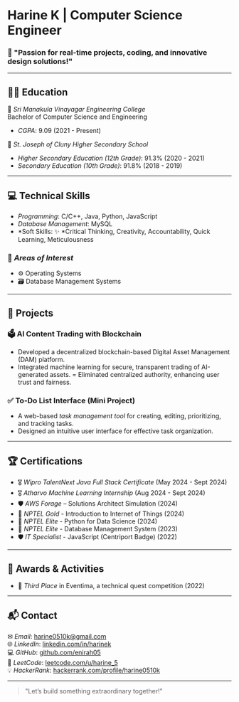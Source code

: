 #  Harine K  | Computer Science Engineer

### 🎯 "Passion for real-time projects, coding, and innovative design solutions!"  

---

## 🧑‍🎓 Education  
📍 *Sri Manakula Vinayagar Engineering College*  
Bachelor of Computer Science and Engineering  
- *CGPA*: 9.09 (2021 - Present)

📍 *St. Joseph of Cluny Higher Secondary School*  
- *Higher Secondary Education (12th Grade)*: 91.3% (2020 - 2021)  
- *Secondary Education (10th Grade)*: 91.8% (2018 - 2019)

---

## 💻 Technical Skills  
- *Programming*: C/C++, Java, Python, JavaScript  
- *Database Management*: MySQL  
- *Soft Skills: ✨ *Critical Thinking, Creativity, Accountability, Quick Learning, Meticulousness  

### 🌱 *Areas of Interest*  
- ⚙ Operating Systems  
- 🗃 Database Management Systems  

---

## 🚀 Projects  

### 🗳 AI Content Trading with Blockchain
-  Developed a decentralized blockchain-based Digital Asset Management (DAM) platform.
-  Integrated machine learning for secure, transparent trading of AI-generated assets.
=  Eliminated centralized authority, enhancing user trust and fairness.

### ✅ To-Do List Interface (Mini Project)  
- A web-based *task management tool* for creating, editing, prioritizing, and tracking tasks.  
- Designed an intuitive user interface for effective task organization.

---

## 🏆 Certifications  

- 🎖 *Wipro TalentNext Java Full Stack Certificate* (May 2024 - Sept 2024)  
- 🎖 *Atharvo Machine Learning Internship* (Aug 2024 - Sept 2024)
- 🛡 *AWS Forage* – Solutions Architect Simulation (2024)  
- 🥇 *NPTEL Gold* - Introduction to Internet of Things (2024)  
- 🥈 *NPTEL Elite* - Python for Data Science (2024)  
- 🥈 *NPTEL Elite* - Database Management System (2023)  
- 🛡 *IT Specialist* - JavaScript (Centriport Badge) (2022)  

---

## 🏅 Awards & Activities  
- 🥉 *Third Place* in Eventima, a technical quest competition (2022)  

---

## 📬 Contact  
 
✉ *Email*: [harine0510k@gmail.com](mailto:harine0510k@gmail.com)  
🌐 *LinkedIn*: [linkedin.com/in/harinek](https://linkedin.com/in/harinek)  
💻 *GitHub*: [github.com/enirah05](https://github.com/enirah05)  
🧩 *LeetCode*: [leetcode.com/u/harine_5](https://leetcode.com/u/harine_5)  
💡 *HackerRank*: [hackerrank.com/profile/harine0510k](https://hackerrank.com/profile/harine0510k)

---

> "Let’s build something extraordinary together!"
